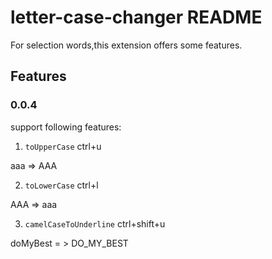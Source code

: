 # letter-case-changer README

For selection words,this extension offers some features.

## Features

### 0.0.4

support following features:

1. `toUpperCase` ctrl+u

aaa => AAA

2. `toLowerCase` ctrl+l

AAA => aaa

3. `camelCaseToUnderline` ctrl+shift+u

doMyBest = > DO_MY_BEST

